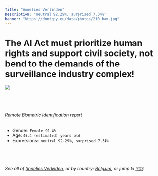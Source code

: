 ```yaml
---
Title: "Annelies Verlinden"
Description: "neutral 92.29%, surprised 7.34%"
banner: "https://dontspy.eu/data/photos/210_box.jpg"
---
```


# The AI Act must prioritize human rights and support civil society, not bend to the demands of the surveillance industry complex!

<link rel="stylesheet" type="text/css" href="/css/blog.css" />

<div class="is-fake" hidden>

_This image is **clearly fake**_, yet we [continue to collect them because the AI Act negotiations](/blog/why-deepfake/) are heading in a direction that will only make people's lives more complicated. For a more in-depth explanation, read: [Double threat: why losing the battle against Face Biometrics would fuel the proliferation of deepfakes](/blog/the-dual-threat-how-losing-the-biometric-battle-fuels-deepfake-proliferation/).


</div>

<!-- <img src="https://dontspy.eu/data/photos/54_box.jpg" /> -->
<img src="https://dontspy.eu/data/photos/210_box.jpg" />

## <br>

###### Remote Biometric Identification report

* <span class="label">Gender:</span> `Female 91.8%`
* <span class="label">Age:</span> `46.4 (estimated) years old`
* <span class="label">Expressions::</span> `neutral 92.29%, surprised 7.34%`

## <br>

###### See all of [Annelies Verlinden](/policymaker#Annelies%20Verlinden), or by country: [Belgium](/country#Belgium), or jump to [🇫🇷](/x/173).

## <br>
